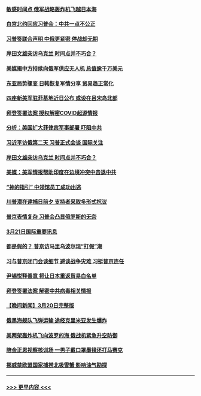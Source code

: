 #### [敏感时间点 俄军战略轰炸机飞越日本海](../pages/prog202/a103673727.md?t=03220943) 
#### [白宫北约回应习普会：中共一点不公正](../pages/prog202/a103673740.md?t=03220943) 
#### [习普签联合声明 中俄更紧密 停战却无期](../pages/prog202/a103673728.md?t=03220943) 
#### [岸田文雄突访乌克兰 时间点并不巧合？](../pages/prog202/a103673729.md?t=03220943) 
#### [美媒揭中方持续向俄军供应无人机 总值逾千万美元](../pages/prog202/a103673636.md?t=03220943) 
#### [东亚局势骤变 日韩恢复军情分享 贸易趋正常化](../pages/prog202/a103673618.md?t=03220943) 
#### [四座新美军驻菲基地近日公布 或设在吕宋岛北部](../pages/prog202/a103673550.md?t=03220943) 
#### [拜登签署法案 授权解密COVID起源情报](../pages/prog202/a103673551.md?t=03220943) 
#### [分析：美国扩大菲律宾军事部署 吓阻中共](../pages/prog202/a103673552.md?t=03220943) 
#### [习近平访俄第二天 习普正式会谈 国际关注](../pages/prog202/a103673542.md?t=03220943) 
#### [岸田文雄突访乌克兰 时间点并不巧合？](../pages/prog202/a103673544.md?t=03220943) 
#### [美媒：美军情报帮助印度在边境冲突中击退中共](../pages/prog202/a103673509.md?t=03220943) 
#### [“神的指引” 中领馆员工成功出逃](../pages/prog202/a103673406.md?t=03220943) 
#### [川普潜在逮捕日前夕 支持者采取多形式抗议](../pages/prog202/a103673328.md?t=03220943) 
#### [普京表情复杂 习普会凸显俄罗斯的无奈](../pages/prog202/a103673321.md?t=03220943) 
#### [3月21日国际重要讯息](../pages/prog202/a103673307.md?t=03220943) 
#### [都是假的？ 普京访马里乌波尔现“打假”潮](../pages/prog202/a103673313.md?t=03220943) 
#### [习与普京闭门会谈细节 避谈战争灾难 习挺普京连任](../pages/prog202/a103673318.md?t=03220943) 
#### [尹锡悦释善意 将让日本重返贸易白名单](../pages/prog202/a103673291.md?t=03220943) 
#### [拜登签署法案 解密中共病毒相关情报](../pages/prog202/a103673190.md?t=03220943) 
#### [【晚间新闻】3月20日完整版](../pages/prog202/a103673121.md?t=03220943) 
#### [俄黑海舰队飞弹运输 途经克里米亚发生爆炸](../pages/prog202/a103673138.md?t=03220943) 
#### [美两架轰炸机飞向波罗的海 俄战机紧急升空防御](../pages/prog202/a103673128.md?t=03220943) 
#### [陪金正恩视察核训场 一男子戴口罩墨镜还打马赛克](../pages/prog202/a103672805.md?t=03220943) 
#### [挪威禁欧盟国家捕捞北极雪蟹 影响油气勘探](../pages/prog202/a103672990.md?t=03220943) 

----
#### [ >>> 更早内容 <<< ](../indexes/prog202-earlier.md)
